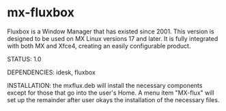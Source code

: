 # mx-fluxbox

Fluxbox is a Window Manager that has existed since 2001. This version is designed to be used on MX Linux versions 17 and later. It is fully integrated with both MX and Xfce4, creating an easily configurable product. 

STATUS: 1.0

DEPENDENCIES: idesk, fluxbox

INSTALLATION: the mxflux.deb will install the necessary components except for those that go into the user's Home. A menu item "MX-flux" will set up the remainder after user okays the installation of the necessary files. 
